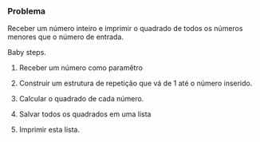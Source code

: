 ### Problema
Receber um número inteiro e imprimir o quadrado de todos os números menores que o número de entrada.

Baby steps.

1. Receber um número como paramêtro

2. Construir um estrutura de repetição que vá de 1 até o número inserido.

3. Calcular o quadrado de cada número.

4. Salvar todos os quadrados em uma lista

5. Imprimir esta lista.
